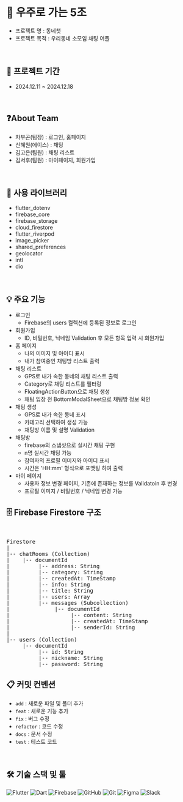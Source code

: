 # 🚀 우주로 가는 5조
- 프로젝트 명 : 동네챗
- 프로젝트 목적 : 우리동네 소모임 채팅 어플 
<br/>

## 📅 프로젝트 기간
- 2024.12.11 ~ 2024.12.18
<br/>

## ❓About Team
- 차부곤(팀장) : 로그인, 홈페이지
- 신혜원(에이스) : 채팅
- 김고은(팀원) : 채팅 리스트
- 김서후(팀원) : 마이페이지, 회원가입
<br/>

## 🔧 사용 라이브러리 
- flutter_dotenv
- firebase_core
- firebase_storage
- cloud_firestore
- flutter_riverpod
- image_picker
- shared_preferences
- geolocator
- intl
- dio
<br/>

## 💡 주요 기능
- 로그인
    - Firebase의 users 컬렉션에 등록된 정보로 로그인
- 회원가입
    - ID, 비밀번호, 닉네임 Validation 후 모든 항목 입력 시 회원가입
- 홈 페이지
    - 나의 이미지 및 아이디 표시
    - 내가 참여중인 채팅방 리스트 출력
- 채팅 리스트
    - GPS로 내가 속한 동네의 채팅 리스트 출력
    - Category로 채팅 리스트를 필터링
    - FloatingActionButton으로 채팅 생성
    - 채팅 입장 전 BottomModalSheet으로 채팅방 정보 확인
- 채팅 생성
    - GPS로 내가 속한 동네 표시
    - 카테고리 선택하여 생성 가능 
    - 채팅방 이름 및 설명 Validation
- 채팅방
    - firebase의 스냅샷으로 실시간 채팅 구현
    - n명 실시간 채팅 가능
    - 참여자의 프로필 이미지와 아이디 표시
    - 시간은 'HH:mm' 형식으로 포맷팅 하여 출력
- 마이 페이지
    - 사용자 정보 변경 페이지, 기존에 존재하는 정보를 Validatoin 후 변경
    - 프로필 이미지 / 비밀번호 / 닉네임 변경 가능 

## 🗄️ Firebase Firestore 구조
<br/>

<pre>
Firestore
|
|-- chatRooms (Collection)
|    |-- documentId
|         |-- address: String
|         |-- category: String
|         |-- createdAt: TimeStamp
|         |-- info: String
|         |-- title: String
|         |-- users: Array<String>
|         |-- messages (Subcollection)
|              |-- documentId
|                   |-- content: String
|                   |-- createdAt: TimeStamp
|                   |-- senderId: String
|
|-- users (Collection)
     |-- documentId
          |-- id: String
          |-- nickname: String
          |-- password: String
</pre>


## 📋 커밋 컨벤션
- `add` : 새로운 파일 및 폴더 추가
- `feat` : 새로운 기능 추가
- `fix` : 버그 수정
- `refactor` : 코드 수정
- `docs` : 문서 수정
- `test` : 테스트 코드
<br/>

## 🛠️ 기술 스택 및 툴
![Flutter](https://img.shields.io/badge/Flutter-02569B?style=flat&logo=flutter&logoColor=white)
![Dart](https://img.shields.io/badge/Dart-0175C2?style=flat&logo=dart&logoColor=white)
![Firebase](https://img.shields.io/badge/Firebase-FFCA28?style=flat&logo=firebase&logoColor=black)
![GitHub](https://img.shields.io/badge/GitHub-181717?style=flat&logo=github&logoColor=white)
![Git](https://img.shields.io/badge/Git-F05032?style=flat&logo=git&logoColor=white)
![Figma](https://img.shields.io/badge/Figma-F24E1E?style=flat&logo=figma&logoColor=white)
![Slack](https://img.shields.io/badge/Slack-4A154B?style=flat&logo=slack&logoColor=white)
